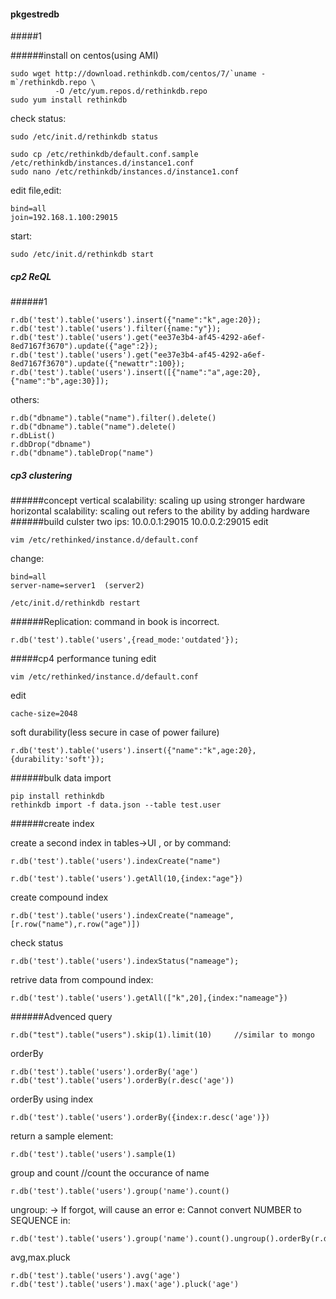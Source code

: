 #### pkgestredb
#####1

######install on centos(using AMI)
```
sudo wget http://download.rethinkdb.com/centos/7/`uname -m`/rethinkdb.repo \
          -O /etc/yum.repos.d/rethinkdb.repo
sudo yum install rethinkdb
```

check status:
```
sudo /etc/init.d/rethinkdb status
```
```
sudo cp /etc/rethinkdb/default.conf.sample /etc/rethinkdb/instances.d/instance1.conf
sudo nano /etc/rethinkdb/instances.d/instance1.conf
```


edit file,edit:
```
bind=all
join=192.168.1.100:29015
```

start:
```
sudo /etc/init.d/rethinkdb start
```

##### cp2 ReQL
######1
```
r.db('test').table('users').insert({"name":"k",age:20});
r.db('test').table('users').filter({name:"y"});
r.db('test').table('users').get("ee37e3b4-af45-4292-a6ef-8ed7167f3670").update({"age":2});
r.db('test').table('users').get("ee37e3b4-af45-4292-a6ef-8ed7167f3670").update({"newattr":100});
r.db('test').table('users').insert([{"name":"a",age:20},{"name":"b",age:30}]);
```
others:
```
r.db("dbname").table("name").filter().delete()
r.db("dbname").table("name").delete()
r.dbList()
r.dbDrop("dbname")
r.db("dbname").tableDrop("name")
```
##### cp3 clustering
######concept
vertical scalability: scaling up using stronger hardware
horizontal scalability: scaling out refers to the ability by adding hardware
######build culster
two ips: 10.0.0.1:29015  10.0.0.2:29015
edit 
```
vim /etc/rethinked/instance.d/default.conf
```

change:
```
bind=all
server-name=server1  (server2)
```
```
/etc/init.d/rethinkdb restart
```

######Replication:
command in book is incorrect.
```
r.db('test').table('users',{read_mode:'outdated'});
```


#####cp4 performance tuning
edit 
```
vim /etc/rethinked/instance.d/default.conf
```
edit
```
cache-size=2048
```

soft durability(less secure in case of power failure)
```
r.db('test').table('users').insert({"name":"k",age:20},{durability:'soft'});
```

######bulk data import
```
pip install rethinkdb
rethinkdb import -f data.json --table test.user
```

######create index

create a second index in tables->UI , or by command:
```
r.db('test').table('users').indexCreate("name")
```

```
r.db('test').table('users').getAll(10,{index:"age"})
```

create compound index
```
r.db('test').table('users').indexCreate("nameage",[r.row("name"),r.row("age")])
```
check status
```
r.db('test').table('users').indexStatus("nameage");
```
retrive data from compound index:
```
r.db('test').table('users').getAll(["k",20],{index:"nameage"})
```
######Advenced query
```
r.db("test").table("users").skip(1).limit(10)     //similar to mongo
```

orderBy
```
r.db('test').table('users').orderBy('age')
r.db('test').table('users').orderBy(r.desc('age'))
```

orderBy using index
```
r.db('test').table('users').orderBy({index:r.desc('age')})
```

return a sample element:
```
r.db('test').table('users').sample(1)
```

group and count  //count the occurance of name
```
r.db('test').table('users').group('name').count()
```

ungroup:  -> If forgot, will cause an error  e: Cannot convert NUMBER to SEQUENCE in:
```
r.db('test').table('users').group('name').count().ungroup().orderBy(r.desc('reduction')).limit(3)
```
avg,max.pluck
```
r.db('test').table('users').avg('age')
r.db('test').table('users').max('age').pluck('age')
```
